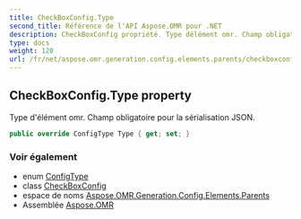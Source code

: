 ```yaml
---
title: CheckBoxConfig.Type
second_title: Référence de l'API Aspose.OMR pour .NET
description: CheckBoxConfig propriété. Type délément omr. Champ obligatoire pour la sérialisation JSON.
type: docs
weight: 120
url: /fr/net/aspose.omr.generation.config.elements.parents/checkboxconfig/type/
---
```

## CheckBoxConfig.Type property

Type d'élément omr. Champ obligatoire pour la sérialisation JSON.

```csharp
public override ConfigType Type { get; set; }
```

### Voir également

* enum [ConfigType](../../../aspose.omr.generation.config.enums/configtype/)
* class [CheckBoxConfig](../)
* espace de noms [Aspose.OMR.Generation.Config.Elements.Parents](../../checkboxconfig/)
* Assemblée [Aspose.OMR](../../../)


